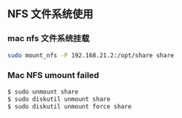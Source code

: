 ## NFS 文件系统使用

### mac nfs 文件系统挂载

```bash
sudo mount_nfs -P 192.168.21.2:/opt/share share
```

### Mac NFS umount failed

```bash
$ sudo unmount share
$ sudo diskutil unmount share
$ sudo diskutil unmount force share
```
